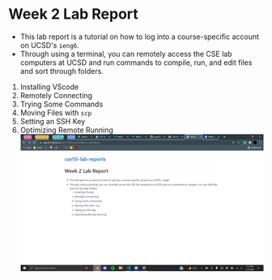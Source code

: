 # Week 2 Lab Report
* This lab report is a tutorial on how to log into a course-specific account on UCSD's `ieng6`. 
* Through using a terminal, you can remotely access the CSE lab computers at UCSD and run commands to compile, run, and edit files and sort through folders. 
1. Installing VScode
2. Remotely Connecting
3. Trying Some Commands
4. Moving Files with `scp`
5. Setting an SSH Key
6. Optimizing Remote Running
![Image](labss.PNG)